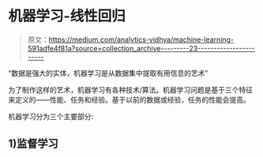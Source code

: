 # 机器学习-线性回归

> 原文：<https://medium.com/analytics-vidhya/machine-learning-591adfe4f81a?source=collection_archive---------23----------------------->

“数据是强大的实体，机器学习是从数据集中提取有用信息的艺术”

为了制作这样的艺术，机器学习有各种技术/算法。机器学习问题是基于三个特征来定义的——性能、任务和经验。基于以前的数据或经验，任务的性能会提高。

机器学习分为三个主要部分:

## 1)监督学习